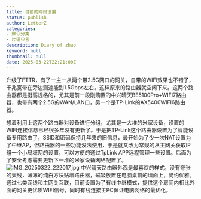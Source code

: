 ```yaml
---
title: 目前的网络设置
status: publish
author: LetterZ
categories:
- 默认分类
- 片语只言
description: Diary of zhao
keyword: null
thumbnail: null
date: 2025-03-22T22:21:00Z
---
```


升级了FTTR，有了一主一从两个带2.5G网口的网关，自带的WIFI效果也不错了，千兆宽带在旁边测速能到1.5Gbps左右。这样原来的路由器就空闲下来。这两个路由器都是挺高规格的，尤其是前一段刚购置的中兴晴天BE5100Pro+WIFI7路由器，也带有两个2.5G的WAN/LAN口，另一个是TP-Link的AX5400WIFI6路由器。

想着利用上这两个路由器对设备进行分组，尤其是一大堆的米家设备，设置的WIFI连接信息已经很多年没有更新了。于是把TP-Link这个路由器设置为了智能设备专用路由了，SSID和密码保持几年来的旧信息，最开始为了少一次NAT设置为了中继AP，但路由器的一些功能没法使用，于是就又改为常规的从主网关获取IP组一个小局域网的设置，可以方便的通过TpLink APP远程管理一些设置。后面为了安全考虑需要更新下一堆的米家设备网络配置了。
![IMG_20250322_222017.jpg][1]
中兴晴天路由器外观是最喜欢的样式，没有夸张的天线，薄薄的纯白方块贴墙路由器，磁吸放置在电脑桌前的墙面上，简约优雅。通过七类网线和主网关互联，目前设置为了有线中继模式，提供这个房间内相比外面的网关更优质WIFI信号，同时有线连接主PC保证电脑网络的最优化。


  [1]: https://zme.life/usr/uploads/2025/03/4016255934.jpg